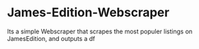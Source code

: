 # James-Edition-Webscraper

Its a simple Webscraper that scrapes the most populer listings on JamesEdition, and outputs a df 
